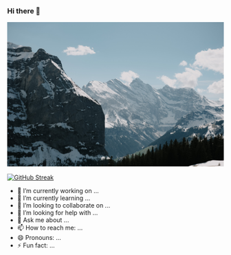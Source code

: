 ### Hi there 👋
![The San Juan Mountains are beautiful!](https://raw.githubusercontent.com/maharib820/maharib820/main/images/image.jpg "San Juan Mountains")

[![GitHub Streak](https://github-readme-streak-stats.herokuapp.com?user=maharib820&theme=dark&date_format=M%20j%5B%2C%20Y%5D&card_width=500)](https://git.io/streak-stats)

- 🔭 I’m currently working on ...
- 🌱 I’m currently learning ...
- 👯 I’m looking to collaborate on ...
- 🤔 I’m looking for help with ...
- 💬 Ask me about ...
- 📫 How to reach me: ...
- 😄 Pronouns: ...
- ⚡ Fun fact: ...
